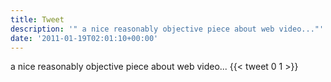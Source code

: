```yaml
---
title: Tweet
description: '" a nice reasonably objective piece about web video..."'
date: '2011-01-19T02:01:10+00:00'
---
```

 a nice reasonably objective piece about web video...
      {{< tweet 0 1 >}}
    

